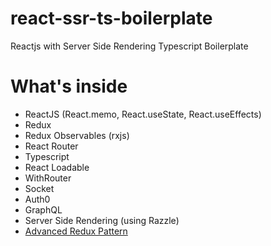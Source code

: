# react-ssr-ts-boilerplate
Reactjs with Server Side Rendering Typescript Boilerplate

# What's inside
- ReactJS (React.memo, React.useState, React.useEffects)
- Redux
- Redux Observables (rxjs)
- React Router
- Typescript
- React Loadable
- WithRouter
- Socket
- Auth0
- GraphQL
- Server Side Rendering (using Razzle)
- [Advanced Redux Pattern](https://github.com/nenjotsu/advanced-redux-pattern)
